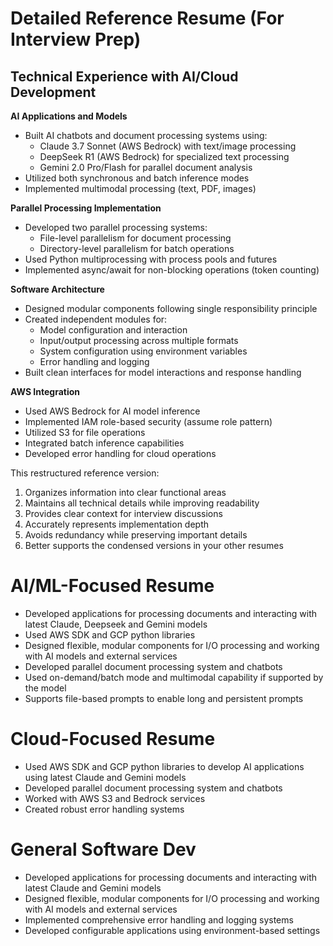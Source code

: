 # Detailed Reference Resume (For Interview Prep)

## Technical Experience with AI/Cloud Development

**AI Applications and Models**
- Built AI chatbots and document processing systems using:
    - Claude 3.7 Sonnet (AWS Bedrock) with text/image processing
    - DeepSeek R1 (AWS Bedrock) for specialized text processing
    - Gemini 2.0 Pro/Flash for parallel document analysis
- Utilized both synchronous and batch inference modes
- Implemented multimodal processing (text, PDF, images)

**Parallel Processing Implementation**
- Developed two parallel processing systems:
    - File-level parallelism for document processing
    - Directory-level parallelism for batch operations
- Used Python multiprocessing with process pools and futures
- Implemented async/await for non-blocking operations (token counting)

**Software Architecture**
- Designed modular components following single responsibility principle
- Created independent modules for:
    - Model configuration and interaction
    - Input/output processing across multiple formats
    - System configuration using environment variables
    - Error handling and logging
- Built clean interfaces for model interactions and response handling

**AWS Integration**
- Used AWS Bedrock for AI model inference
- Implemented IAM role-based security (assume role pattern)
- Utilized S3 for file operations
- Integrated batch inference capabilities
- Developed error handling for cloud operations

This restructured reference version:
1. Organizes information into clear functional areas
2. Maintains all technical details while improving readability
3. Provides clear context for interview discussions
4. Accurately represents implementation depth
5. Avoids redundancy while preserving important details
6. Better supports the condensed versions in your other resumes


# AI/ML-Focused Resume
- Developed applications for processing documents and interacting with latest Claude, Deepseek and Gemini models
- Used AWS SDK and GCP python libraries
- Designed flexible, modular components for I/O processing and working with AI models and external services
- Developed parallel document processing system and chatbots
- Used on-demand/batch mode and multimodal capability if supported by the model
- Supports file-based prompts to enable long and persistent prompts


# Cloud-Focused Resume
- Used AWS SDK and GCP python libraries to develop AI applications using latest Claude and Gemini models
- Developed parallel document processing system and chatbots
- Worked with AWS S3 and Bedrock services
- Created robust error handling systems


# General Software Dev
- Developed applications for processing documents and interacting with latest Claude and Gemini models
- Designed flexible, modular components for I/O processing and working with AI models and external services
- Implemented comprehensive error handling and logging systems
- Developed configurable applications using environment-based settings
